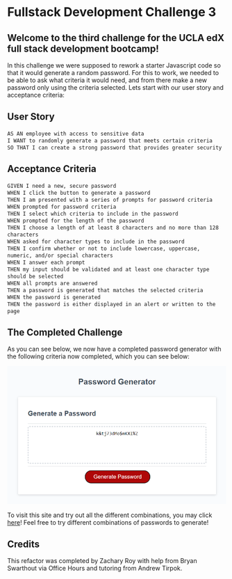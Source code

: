 # Fullstack Development Challenge 3

## Welcome to the third challenge for the UCLA edX full stack development bootcamp! 

In this challenge we were supposed to rework a starter Javascript code so that it would generate a random password. For this to work, we needed to be able to ask what criteria it would need, and from there make a new password only using the criteria selected. Lets start with our user story and acceptance criteria:

## User Story

```
AS AN employee with access to sensitive data
I WANT to randomly generate a password that meets certain criteria
SO THAT I can create a strong password that provides greater security
```

## Acceptance Criteria

```
GIVEN I need a new, secure password
WHEN I click the button to generate a password
THEN I am presented with a series of prompts for password criteria
WHEN prompted for password criteria
THEN I select which criteria to include in the password
WHEN prompted for the length of the password
THEN I choose a length of at least 8 characters and no more than 128 characters
WHEN asked for character types to include in the password
THEN I confirm whether or not to include lowercase, uppercase, numeric, and/or special characters
WHEN I answer each prompt
THEN my input should be validated and at least one character type should be selected
WHEN all prompts are answered
THEN a password is generated that matches the selected criteria
WHEN the password is generated
THEN the password is either displayed in an alert or written to the page
```

## The Completed Challenge
As you can see below, we now have a completed password generator with the following criteria now completed, which you can see below:

![alt text](./assets/images/password-generator.png "Completed Password Generator")

To visit this site and try out all the different combinations, you may click [here](https://falafelrapper.github.io/js-password-generator/)! Feel free to try different combinations of passwords to generate!

## Credits
This refactor was completed by Zachary Roy with help from Bryan Swarthout via Office Hours and tutoring from Andrew Tirpok.